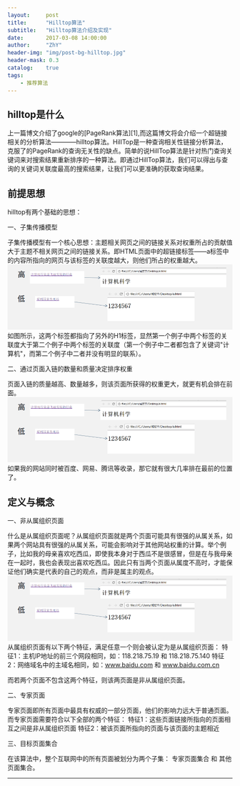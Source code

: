 ```yaml
---
layout:     post
title:      "Hilltop算法"
subtitle:   "Hilltop算法介绍及实现"
date:       2017-03-08 14:00:00
author:     "ZhY"
header-img: "img/post-bg-hilltop.jpg"
header-mask: 0.3
catalog:    true
tags:
    - 推荐算法
---
```


## hilltop是什么

上一篇博文介绍了google的[PageRank算法][1],而这篇博文将会介绍一个超链接相关的分析算法————hilltop算法。HillTop是一种查询相关性链接分析算法，克服了的PageRank的查询无关性的缺点。简单的说HillTop算法是针对热门查询关键词来对搜索结果重新排序的一种算法。即通过HillTop算法，我们可以得出与查询的关键词关联度最高的搜索结果，让我们可以更准确的获取查询结果。

## 前提思想

hilltop有两个基础的思想：

一、子集传播模型

子集传播模型有一个核心思想：主题相关网页之间的链接关系对权重所占的贡献值大于主题不相关网页之间的链接关系。即HTML页面中的超链接标签——a标签中的内容所指向的网页与该标签的关联度越大，则他们所占的权重越大。
![](/img/in-post/hilltop-arg/basic-01.png)
如图所示，这两个标签都指向了另外的H1标签，显然第一个例子中两个标签的关联度大于第二个例子中两个标签的关联度（第一个例子中二者都包含了关键词"计算机"，而第二个例子中二者并没有明显的联系）。

二、通过页面入链的数量和质量决定排序权重

页面入链的质量越高、数量越多，则该页面所获得的权重更大，就更有机会排在前面。
![](/img/in-post/hilltop-arg/basic-02.png)
如果我的网站同时被百度、网易、腾讯等收录，那它就有很大几率排在最前的位置了。

## 定义与概念

一、非从属组织页面

什么是从属组织页面呢？从属组织页面就是两个页面可能具有很强的从属关系，如果两个网站具有很强的从属关系，可能会影响对于其他网站权重的计算。举个例子，比如我的母亲喜欢吃西瓜，即使我本身对于西瓜不是很感冒，但是在与我母亲在一起时，我也会表现出喜欢吃西瓜。因此只有当两个页面从属度不高时，才能保证他们确实是代表的自己的观点，而非是属主的观点。
![](/img/in-post/hilltop-arg/concept-01.jpg)
从属组织页面有以下两个特征，满足任意一个则会被认定为是从属组织页面：
特征1：主机IP地址的前三个网段相同，如：118.218.75.19 和 118.218.75.140
特征2：网络域名中的主域名相同，如：www.baidu.com 和 www.baidu.com.cn

而若两个页面不包含这两个特征，则该两页面是非从属组织页面。

二、专家页面

专家页面即所有页面中最具有权威的一部分页面，他们的影响力远大于普通页面。而专家页面需要符合以下全部的两个特征：
特征1：这些页面链接所指向的页面相互之间是非从属组织页面
特征2：被该页面所指向的页面与该页面的主题相近

三、目标页面集合

在该算法中，整个互联网中的所有页面被划分为两个子集： 专家页面集合 和 其他页面集合。

---


